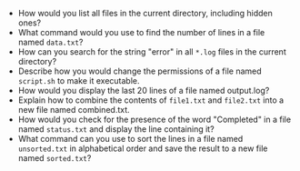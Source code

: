 - How would you list all files in the current directory, including hidden ones?
- What command would you use to find the number of lines in a file named `data.txt`?
- How can you search for the string "error" in all `*.log` files in the current directory?
- Describe how you would change the permissions of a file named `script.sh` to make it executable.
- How would you display the last 20 lines of a file named output.log?
- Explain how to combine the contents of `file1.txt` and `file2.txt` into a new file named combined.txt.
- How would you check for the presence of the word "Completed" in a file named `status.txt` and display the line containing it?
- What command can you use to sort the lines in a file named `unsorted.txt` in alphabetical order and save the result to a new file named `sorted.txt`?